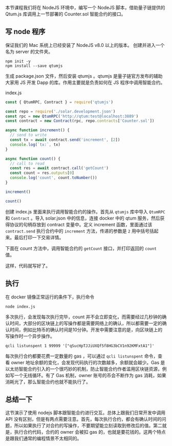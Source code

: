 本节课程我们将在 NodeJS 环境中，编写一个 NodeJS 脚本，借助量子链提供的 Qtum.js 库调用上一节部署的 Counter.sol 智能合约的接口。

## 写 node 程序

保证我们的 Mac 系统上已经安装了 NodeJS v8.0 以上的版本。 创建并进入一个名为 server 的文件夹。

```
npm init -y 
npm install --save qtumjs
```

生成 package.json 文件，然后安装 qtumjs 。qtumjs 是量子链官方发布的辅助大家用 JS 开发 Dapp 的库。作用主要就是负责如何在 JS 程序中调用智能合约。

index.js

```js
const { QtumRPC, Contract } = require('qtumjs')

const repo = require('./solar.development.json')
const rpc = new QtumRPC('http://qtum:test@localhost:3889')
const contract = new Contract(rpc, repo.contracts['Counter.sol'])

async function increment() {
  // send to write
  const tx = await contract.send('increment', [2])
  console.log(`tx:`, tx)
}

async function count() {
  // call to read
  const res = await contract.call('getCount')
  const count = res.outputs[0]
  console.log('count', count.toNumber())
}

increment()

count()
```

创建 index.js 里面来执行调用智能合约的操作。首先从 `qtumjs` 库中导入 `QtumRPC` 和 `Contract` 。导入 solar.json 中的信息，连接 docker 中的 qtum 服务，然后获得协议的句柄存放到 contract 变量中。定义 increment 函数，里面通过该 `contract.send` 执行合约中的 `increment` 方法，传递的参数是 `2` 用中括号括起来。最后打印一下交易详情。

下面在 count 方法中，调用智能合约的 `getCount` 接口，并打印返回的 `count` 值。

这样，代码就写好了。

## 执行

在 docker 镜像正常运行的条件下，执行命令

```
node index.js
```

多次执行，会发现每次执行完毕，count 并不会立即变化，而需要经过几秒钟的确认时间，大部分的区块链上的写操作都是需要网络上的确认，所以都需要一定的确认时间，例如比特币的确认时间是10分钟。开发中需要注意的是，向区块链上的写操作时一个异步操作。

```
qcli listunspent 1 99999 '["qSucHpTJJiUXQf5f8HG3bCV1n92KMFxtA1"]'
```

每次执行合约都要花费一定数量的 gas ，可以通过 `qcli listunspent` 命令，查看 owner 地址余额的变化，会发现代码执行的次数越多，余额就会越少。Gas 是以太坊智能合约引入的一个很巧妙的机制，防止智能合约作者滥用区块链资源，例如写一个无线循环。有了 Gas 机制，owner 账号的币会不断作为 gas 消耗，如果消耗光了，那么智能合约也就不能执行了。

## 总结一下

这节演示了使用 nodejs 脚本跟智能合约进行交互。总体上跟我们日常开发中调用 API 没有区别，但是有两点需要注意。首先，每次执行合约，都会有确认时间的问题，所以如果执行了对合约的写操作，不要期望能立刻读取到修改后的值。第二就是，执行合约代码，合约的 owner 会被扣 gas 的，也就是要花钱的。这两个特点是跟我们通常的编程情景不太相同的。
